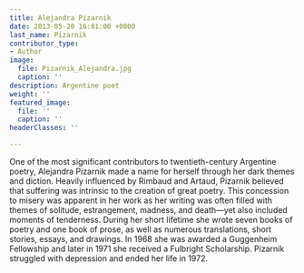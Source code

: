 ```yaml
---
title: Alejandra Pizarnik
date: 2013-05-20 16:01:00 +0000
last_name: Pizarnik
contributor_type:
- Author
image:
  file: Pizarnik_Alejandra.jpg
  caption: ''
description: Argentine poet
weight: ''
featured_image:
  file: ''
  caption: ''
headerClasses: ''

---
```

One of the most significant contributors to twentieth-century Argentine poetry, Alejandra Pizarnik made a name for herself through her dark themes and diction. Heavily influenced by Rimbaud and Artaud, Pizarnik believed that suffering was intrinsic to the creation of great poetry. This concession to misery was apparent in her work as her writing was often filled with themes of solitude, estrangement, madness, and death—yet also included moments of tenderness. During her short lifetime she wrote seven books of poetry and one book of prose, as well as numerous translations, short stories, essays, and drawings. In 1968 she was awarded a Guggenheim Fellowship and later in 1971 she received a Fulbright Scholarship. Pizarnik struggled with depression and ended her life in 1972.

